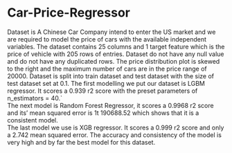 # Car-Price-Regressor
Dataset is A Chinese Car Company intend to enter the US market and we are required to model the price of cars with the available independent variables. 
The dataset contains 25 columns and 1 target feature which is the price of vehicle with 205 rows of entries.
Dataset do not have any null value and do not have any duplicated rows.
The price distribution plot is skewed to the right and the maximum number of cars are in the price range of 20000.
Dataset is split into train dataset and test dataset with the size of test dataset set at 0.1.
The first modelling we put our dataset is LGBM regressor. It scores a 0.939 r2 score with the preset parameters of n_estimators = 40.`  
The next model is Random Forest Regressor, it scores a 0.9968 r2 score and its’ mean squared error is 1t 190688.52 which shows that it is a consistent model.  
The last model we use is XGB regressor. 
It scores a 0.999 r2 score and only a 2.742 mean squared error. The accuracy and consistency of the model is very high and by far the best model for this dataset. 
